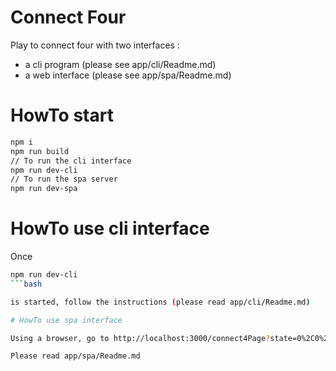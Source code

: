 # Connect Four

Play to connect four with two interfaces :

- a cli program (please see app/cli/Readme.md)
- a web interface (please see app/spa/Readme.md)

# HowTo start

```bash
npm i
npm run build
// To run the cli interface
npm run dev-cli
// To run the spa server
npm run dev-spa
```

# HowTo use cli interface

Once

````bash
npm run dev-cli
```bash

is started, follow the instructions (please read app/cli/Readme.md)

# HowTo use spa interface

Using a browser, go to http://localhost:3000/connect4Page?state=0%2C0%2C0%2C0%2C0%2C0%2C0%2C0%2C0%2C0%2C0%2C0%2C0%2C0%2C0%2C1%2C0%2C0%2C0%2C0%2C0%2C2%2C2%2C1%2C0%2C2%2C0%2C0%2C1%2C2%2C2%2C2%2C1%2C0%2C1%2C1%2C2%2C1%2C1%2C1%2C2%2C1

Please read app/spa/Readme.md
````
